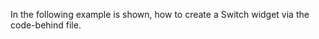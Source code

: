 In the following example is shown, how to create a Switch widget via the code-behind file.

<snippet id='creating-switch-code'/>
<snippet id='creating-switch-xml'/>
